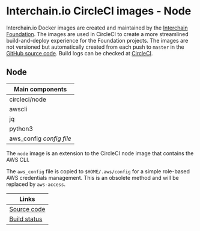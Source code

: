 # Interchain.io CircleCI images - Node

Interchain.io Docker images are created and maintained by the [Interchain Foundation](https://interchain.io). The images are used in CircleCI to create a more streamlined build-and-deploy experience for the Foundation projects.
The images are not versioned but automatically created from each push to `master` in the [GitHub source code](https://github.com/interchainio/images).
Build logs can be checked at [CircleCI](https://circleci.com/gh/interchainio/images/tree/master).

## Node
|Main components|
|-|
|circleci/node|
|awscli|
|jq|
|python3|
|aws_config *config file*|

The `node` image is an extension to the CircleCI node image that contains the AWS CLI.

The `aws_config` file is copied to `$HOME/.aws/config` for a simple role-based AWS credentials management. This is an obsolete method and will be replaced by `aws-access`.

|Links|
|-|
|[Source code](https://github.com/interchainio/images/tree/master/node)|
|[Build status](https://circleci.com/gh/interchainio/images/tree/master)|


